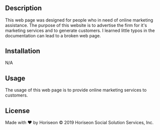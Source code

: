 # <Horiseon>

## Description

This web page was designed for people who in need of online marketing assistance. The purpose of this website is to advertise the firm for it's marketing services and to generate customers. I learned little typos in the documentation can lead to a broken web page.

## Installation

N/A

## Usage

The usage of this web page is to provide online marketing services to customers.

## License

Made with ❤️️ by Horiseon
© 2019 Horiseon Social Solution Services, Inc.